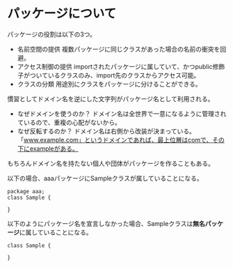 # パッケージについて
パッケージの役割は以下の3つ。
- 名前空間の提供
複数パッケージに同じクラスがあった場合の名前の衝突を回避。
- アクセス制御の提供
importされたパッケージに属していて、かつpublic修飾子がついているクラスのみ、import先のクラスからアクセス可能。
- クラスの分類
用途別にクラスをパッケージに分けることができる。   

慣習としてドメイン名を逆にした文字列がパッケージ名として利用される。  
- なぜドメインを使うのか？
ドメイン名は全世界で一意になるように管理されているので、重複の心配がないから。  
- なぜ反転するのか？
ドメイン名は右側から改装が決まっている。  
「www.example.com」というドメインであれば、最上位層はcomで、その下にexampleがある。

もちろんドメイン名を持たない個人や団体がパッケージを作ることもある。

以下の場合、aaaパッケージにSampleクラスが属していることになる。  
```
package aaa;
class Sample {

}
```

以下のようにパッケージ名を宣言しなかった場合、Sampleクラスは**無名パッケージ**に属していることになる。
```
class Sample {

}
```
